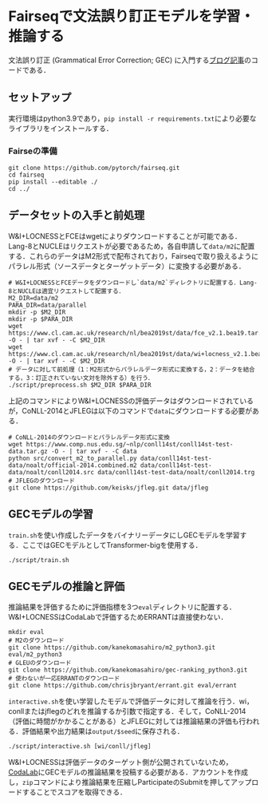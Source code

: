 # Fairseqで文法誤り訂正モデルを学習・推論する

文法誤り訂正 (Grammatical Error Correction; GEC) に入門する[ブログ記事]()のコードである．

## セットアップ

実行環境はpython3.9であり，`pip install -r requirements.txt`により必要なライブラリをインストールする．

### Fairseの準備
```shell
git clone https://github.com/pytorch/fairseq.git
cd fairseq
pip install --editable ./
cd ../
```

## データセットの入手と前処理

W&I+LOCNESSとFCEはwgetによりダウンロードすることが可能である．Lang-8とNUCLEはリクエストが必要であるため，各自申請して`data/m2`に配置する．これらのデータはM2形式で配布されており，Fairseqで取り扱えるようにパラレル形式（ソースデータとターゲットデータ）に変換する必要がある．
```shell
# W&I+LOCNESSとFCEデータをダウンロードし`data/m2`ディレクトリに配置する．Lang-8とNUCLEは適宜リクエストして配置する．
M2_DIR=data/m2
PARA_DIR=data/parallel
mkdir -p $M2_DIR
mkdir -p $PARA_DIR
wget https://www.cl.cam.ac.uk/research/nl/bea2019st/data/fce_v2.1.bea19.tar.gz -O - | tar xvf - -C $M2_DIR
wget https://www.cl.cam.ac.uk/research/nl/bea2019st/data/wi+locness_v2.1.bea19.tar.gz -O - | tar xvf - -C $M2_DIR
# データに対して前処理（1：M2形式からパラレルデータ形式に変換する，2：データを結合する，3：訂正されていない文対を除外する）を行う．
./script/preprocess.sh $M2_DIR $PARA_DIR
```

上記のコマンドによりW&I+LOCNESSの評価データはダウンロードされているが，CoNLL-2014とJFLEGは以下のコマンドで`data`にダウンロードする必要がある．

```shell
# CoNLL-2014のダウンロードとパラレルデータ形式に変換
wget https://www.comp.nus.edu.sg/~nlp/conll14st/conll14st-test-data.tar.gz -O - | tar xvf - -C data
python src/convert_m2_to_parallel.py data/conll14st-test-data/noalt/official-2014.combined.m2 data/conll14st-test-data/noalt/conll2014.src data/conll14st-test-data/noalt/conll2014.trg
# JFLEGのダウンロード
git clone https://github.com/keisks/jfleg.git data/jfleg
```

## GECモデルの学習

`train.sh`を使い作成したデータをバイナリーデータにしGECモデルを学習する．ここではGECモデルとしてTransformer-bigを使用する．
```shell
./script/train.sh
```


## GECモデルの推論と評価

推論結果を評価するために評価指標を3つ`eval`ディレクトリに配置する．W&I+LOCNESSはCodaLabで評価するためERRANTは直接使わない．
```shell
mkdir eval
# M2のダウンロード
git clone https://github.com/kanekomasahiro/m2_python3.git eval/m2_python3
# GLEUのダウンロード
git clone https://github.com/kanekomasahiro/gec-ranking_python3.git
# 使わないが一応ERRANTのダウンロード
git clone https://github.com/chrisjbryant/errant.git eval/errant
```

`interactive.sh`を使い学習したモデルで評価データに対して推論を行う．wi，conllまたはjflegのどれを推論するか引数で指定する．そして，CoNLL-2014（評価に時間がかかることがある）とJFLEGに対しては推論結果の評価も行われる．評価結果や出力結果は`output/$seed`に保存される．
```shell
./script/interactive.sh [wi/conll/jfleg]
```
W&I+LOCNESSは評価データのターゲット側が公開されていないため，[CodaLab](https://competitions.codalab.org/competitions/20228)にGECモデルの推論結果を投稿する必要がある．アカウントを作成し，`zip`コマンドにより推論結果を圧縮しParticipateのSubmitを押してアップロードすることでスコアを取得できる．

